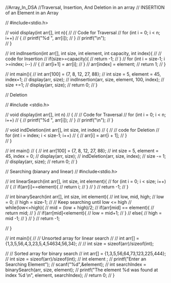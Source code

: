 //Array_In_DSA
//Traversal,  Insertion, And Deletion in an array
// INSERTION of an Element in an Array

// #include<stdio.h>
 
 
// void display(int arr[], int n){
//     // Code for Traversal
//     for (int i = 0; i < n; i++)
//     {
//         printf("%d ", arr[i]);
//     }
//     printf("\n");   
// }
 
// int indInsertion(int arr[], int size, int element, int capacity, int index){
//     // code for Insertion
//     if(size>=capacity){
//         return -1;
//     }
//     for (int i = size-1; i >=index; i--)
//     {
//         arr[i+1] = arr[i];
//     }
//     arr[index] = element;
//     return 1; 
// }
 
// int main(){
//     int arr[100] = {7, 8, 12, 27, 88};
//     int size = 5, element = 45, index=1;
//     display(arr, size); 
//     indInsertion(arr, size, element, 100, index);
//     size +=1;
//     display(arr, size);
//     return 0;
// }


// Deletion

// #include <stdio.h>
 
// void display(int arr[], int n)
// {
//     // Code for Traversal
//     for (int i = 0; i < n; i++)
//     {
//         printf("%d ", arr[i]);
//     }
//     printf("\n");
// }
 
// void indDeletion(int arr[], int size, int index)
// {
//     // code for Deletion
//     for (int i = index; i < size-1; i++)
//     {
//         arr[i] = arr[i + 1];
//     }  
// }
 
// int main()
// {
//     int arr[100] = {7, 8, 12, 27, 88};
//     int size = 5, element = 45, index = 0;
//     display(arr, size);
//     indDeletion(arr, size, index);
//     size -= 1;
//     display(arr, size);
//     return 0;
// }

// Searching (bianary and linear)
// #include<stdio.h>
 
// int linearSearch(int arr[], int size, int element){
//     for (int i = 0; i < size; i++)
//     {
//         if(arr[i]==element){
//             return i;
//         }
//     }
//     return -1;
// }
 
// int binarySearch(int arr[], int size, int element){
//     int low, mid, high;
//     low = 0;
//     high = size-1;
//     // Keep searching until low <= high
//     while(low<=high){
//         mid = (low + high)/2;
//         if(arr[mid] == element){
//             return mid;
//         }
//         if(arr[mid]<element){
//             low = mid+1;
//         }
//         else{
//             high = mid -1;
//         }
//     } 
//     return -1;
    
// }
 
// int main(){
//     // Unsorted array for linear search
//     // int arr[] = {1,3,5,56,4,3,23,5,4,54634,56,34};
//     // int size = sizeof(arr)/sizeof(int);
 
//     // Sorted array for binary search
//     int arr[] = {1,3,5,56,64,73,123,225,444};
//     int size = sizeof(arr)/sizeof(int);
//     int element ;
//     printf("Enter an Searching Element");
//     scanf("%d",&element);
//     int searchIndex = binarySearch(arr, size, element);
//     printf("The element %d was found at index %d \n", element, searchIndex);
//     return 0;
// }
